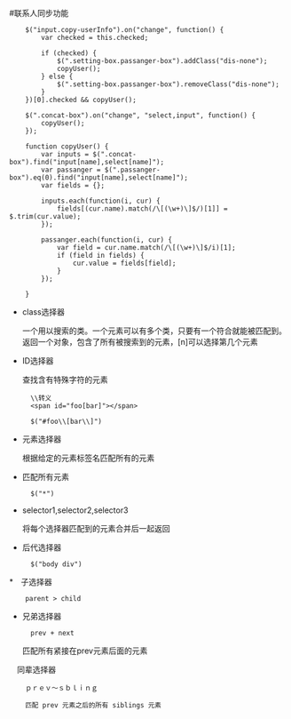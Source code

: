 #联系人同步功能


		$("input.copy-userInfo").on("change", function() {
			var checked = this.checked;

			if (checked) {
				$(".setting-box.passanger-box").addClass("dis-none");
				copyUser();
			} else {
				$(".setting-box.passanger-box").removeClass("dis-none");
			}
		})[0].checked && copyUser();

		$(".concat-box").on("change", "select,input", function() {
			copyUser();
		});

		function copyUser() {
			var inputs = $(".concat-box").find("input[name],select[name]");
			var passanger = $(".passanger-box").eq(0).find("input[name],select[name]");
			var fields = {};

			inputs.each(function(i, cur) {
				fields[(cur.name).match(/\[(\w+)\]$/)[1]] = $.trim(cur.value);
			});

			passanger.each(function(i, cur) {
				var field = cur.name.match(/\[(\w+)\]$/i)[1];
				if (field in fields) {
					cur.value = fields[field];
				}
			});

		}

* class选择器

	一个用以搜索的类。一个元素可以有多个类，只要有一个符合就能被匹配到。返回一个对象，包含了所有被搜索到的元素，[n]可以选择第几个元素

* ID选择器

	查找含有特殊字符的元素

		\\转义
		<span id="foo[bar]"></span>

		$("#foo\\[bar\\]")

* 元素选择器
	
	根据给定的元素标签名匹配所有的元素

* 匹配所有元素

		$("*")

* selector1,selector2,selector3

	将每个选择器匹配到的元素合并后一起返回

* 后代选择器

		$("body div")

*　子选择器

		parent > child

* 兄弟选择器

		prev + next

	匹配所有紧接在prev元素后面的元素

　同辈选择器

		ｐｒｅｖ～ｓｂｌｉｎｇ

		匹配 prev 元素之后的所有 siblings 元素




	
	